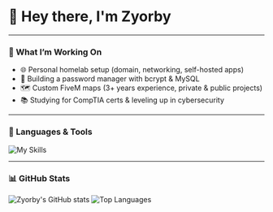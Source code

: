 # 👋 Hey there, I'm Zyorby

---

### 🚀 What I’m Working On
- 🌐 Personal homelab setup (domain, networking, self-hosted apps)
- 🔐 Building a password manager with bcrypt & MySQL
- 🗺️ Custom FiveM maps (3+ years experience, private & public projects)
- 📚 Studying for CompTIA certs & leveling up in cybersecurity

---

### 🧰 Languages & Tools
![My Skills](https://skillicons.dev/icons?i=py,js,html,css,react,mysql,linux,git,vscode&perline=5)

---

### 📊 GitHub Stats

![Zyorby's GitHub stats](https://github-readme-stats.vercel.app/api?username=Zyorby&show_icons=true&theme=tokyonight&hide_title=true)
![Top Languages](https://github-readme-stats.vercel.app/api/top-langs/?username=Zyorby&layout=compact&theme=tokyonight)
